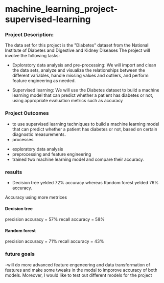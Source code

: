 # machine_learning_project-supervised-learning


### Project Description:

The data set for this project is the "Diabetes" dataset from the National Institute of Diabetes and Digestive and Kidney Diseases 
The project will involve the following tasks:

-	Exploratory data analysis and pre-processing: We will import and clean the data sets, analyze and visualize the relationships between the different variables, handle missing values and outliers, and perform feature engineering as needed.

-	Supervised learning: We will use the Diabetes dataset to build a machine learning model that can predict whether a patient has diabetes or not, using appropriate evaluation metrics such as accuracy

### Project Outcomes

 - to use supervised learning techniques to build a machine learning model that can predict whether a patient has diabetes or not, based on certain diagnostic measurements.
 - processes
 * exploratory data analysis
 * preprocessing and feature engineering
 * trained two machine learning model and compare their accuracy. 


 ### results 

  - Decision tree yelded 72% accuracy whereas Random forest yelded 76% accuracy.

  Accuracy using more metrices 

  #### Decision tree 
  precision accuracy = 57%
  recall accuracy = 58%

  #### Random forest 
  precision accuracy = 71%
  recall accuracy = 43%
  
  ### future goals 

-will do more advanced feature engeneering and data transformation of features and make some tweaks in the modal to imporove accuracy of both models. Moreover, I would like to test out different models for the project